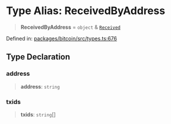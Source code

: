 # Type Alias: ReceivedByAddress

> **ReceivedByAddress** = `object` & [`Received`](Received.md)

Defined in: [packages/bitcoin/src/types.ts:676](https://github.com/dcdpr/did-btcr2-js/blob/c82bc5c69016e1146a0c52c6e6b21621f5abd6d4/packages/bitcoin/src/types.ts#L676)

## Type Declaration

### address

> **address**: `string`

### txids

> **txids**: `string`[]
